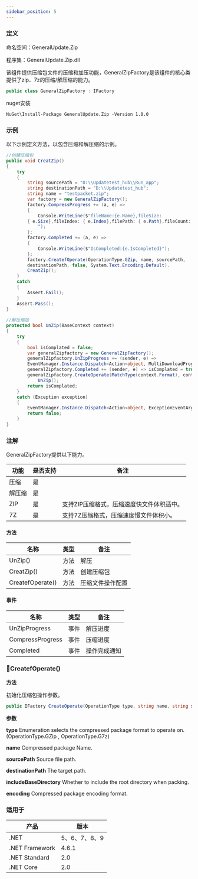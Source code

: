 ```yaml
---
sidebar_position: 5
---
```


### 定义

命名空间：GeneralUpdate.Zip

程序集：GeneralUpdate.Zip.dll



该组件提供压缩包文件的压缩和加压功能，GeneralZipFactory是该组件的核心类提供了zip、7z的压缩/解压缩的能力。

```c#
public class GeneralZipFactory : IFactory
```

nuget安装

```shell
NuGet\Install-Package GeneralUpdate.Zip -Version 1.0.0
```



### 示例

以下示例定义方法，以包含压缩和解压缩的示例。

```c#
//创建压缩包
public void CreatZip()
{
    try
    {
        string sourcePath = "D:\\Updatetest_hub\\Run_app";
        string destinationPath = "D:\\Updatetest_hub";
        string name = "testpacket.zip";
        var factory = new GeneralZipFactory();
        factory.CompressProgress += (a, e) =>
        {
            Console.WriteLine($"fileName:{e.Name},fileSize:
        { e.Size},fileIndex: { e.Index},filePath: { e.Path},fileCount: { e.Count}
            ");
        };
        factory.Completed += (a, e) =>
        {
            Console.WriteLine($"IsCompleted:{e.IsCompleted}");
        };
        factory.CreatefOperate(OperationType.GZip, name, sourcePath,
        destinationPath, false, System.Text.Encoding.Default).
        CreatZip();
    }
    catch
    {
        Assert.Fail();
    }
    Assert.Pass();
}
        
//解压缩包
protected bool UnZip(BaseContext context)
{
    try
    {
        bool isComplated = false;
        var generalZipfactory = new GeneralZipFactory();
        generalZipfactory.UnZipProgress += (sender, e) =>
        EventManager.Instance.Dispatch<Action<object, MultiDownloadProgressChangedEventArgs>>(this, new MultiDownloadProgressChangedEventArgs(context.Version, ProgressType.Updatefile, "Updatting file..."));
        generalZipfactory.Completed += (sender, e) => isComplated = true;
        generalZipfactory.CreateOperate(MatchType(context.Format), context.Name, context.ZipfilePath, context.TargetPath, false, context.Encoding).
            UnZip();
        return isComplated;
    }
    catch (Exception exception)
    {
        EventManager.Instance.Dispatch<Action<object, ExceptionEventArgs>>(this, new ExceptionEventArgs(exception));
        return false;
    }
}
```



### 注解

GeneralZipFactory提供以下能力。

| 功能   | 是否支持 | 备注                                      |
| ------ | -------- | ----------------------------------------- |
| 压缩   | 是       |                                           |
| 解压缩 | 是       |                                           |
| ZIP    | 是       | 支持ZIP压缩格式，压缩速度快文件体积适中。 |
| 7Z     | 是       | 支持7Z压缩格式，压缩速度慢文件体积小。    |

#### 方法

| 名称             | 类型 | 备注             |
| ---------------- | ---- | ---------------- |
| UnZip()          | 方法 | 解压             |
| CreatZip()       | 方法 | 创建压缩包       |
| CreatefOperate() | 方法 | 压缩文件操作配置 |

#### 事件

| 名称             | 类型 | 备注         |
| ---------------- | ---- | ------------ |
| UnZipProgress    | 事件 | 解压进度     |
| CompressProgress | 事件 | 压缩进度     |
| Completed        | 事件 | 操作完成通知 |



### 🌼CreatefOperate()

**方法**

初始化压缩包操作参数。

```c#
public IFactory CreateOperate(OperationType type, string name, string sourcePath, string destinationPath, bool includeBaseDirectory = false, Encoding encoding = null);
```



**参数**

**type** Enumeration selects the compressed package format to operate on.(OperationType.GZip , OperationType.G7z)

**name** Compressed package Name.

**sourcePath** Source file path.

**destinationPath** The target path.

**includeBaseDirectory** Whether to include the root directory when packing.

**encoding** Compressed package encoding format.



### 适用于

| 产品           | 版本          |
| -------------- | ------------- |
| .NET           | 5、6、7、8、9 |
| .NET Framework | 4.6.1         |
| .NET Standard  | 2.0           |
| .NET Core      | 2.0           |